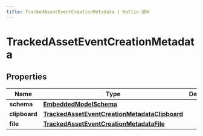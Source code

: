 ```yaml
---
title: TrackedAssetEventCreationMetadata | Kotlin SDK
---
```



# TrackedAssetEventCreationMetadata

## Properties
Name | Type | Description | Notes
------------ | ------------- | ------------- | -------------
**schema** | [**EmbeddedModelSchema**](EmbeddedModelSchema) |  |  [optional]
**clipboard** | [**TrackedAssetEventCreationMetadataClipboard**](TrackedAssetEventCreationMetadataClipboard) |  |  [optional]
**file** | [**TrackedAssetEventCreationMetadataFile**](TrackedAssetEventCreationMetadataFile) |  |  [optional]



